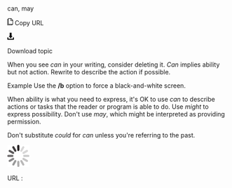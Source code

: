 # 

can, may

![Copy URL](media/cancel-canceled-canceling-cancellation/Copy.png)
Copy URL

![Download](media/cancel-canceled-canceling-cancellation/Download.png)

Download topic

When you see *can* in your writing, consider deleting it. *Can* implies ability but not action. Rewrite to describe the action if possible. 

Example Use the **/b**  option to force a black-and-white screen.

When ability is what you need to express, it's OK to use *can* to describe actions or tasks that the reader or program is able to do. Use *might* to express possibility. Don't use *may*, which might be interpreted as providing permission.

Don't substitute *could* for *can* unless you're referring to the past. 

![In progress](media/cancel-canceled-canceling-cancellation/activity-large.gif)

URL :
